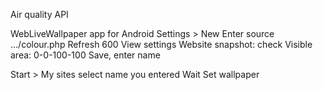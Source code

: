 
Air quality API



WebLiveWallpaper app for Android
Settings > New
Enter source .../colour.php
Refresh 600
View settings
Website snapshot: check
Visible area: 0-0-100-100
Save, enter name

Start > My sites
select name you entered
Wait
Set wallpaper



